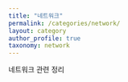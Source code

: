 ```yaml
---
title: "네트워크"
permalink: /categories/network/
layout: category
author_profile: true
taxonomy: network
---
```


네트워크 관련 정리
